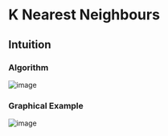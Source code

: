 # K Nearest Neighbours

## Intuition

### Algorithm
![image](https://user-images.githubusercontent.com/44740658/93711153-ac5aef80-fb69-11ea-81d0-023c79a0cdb2.png)

### Graphical Example
![image](https://user-images.githubusercontent.com/44740658/93711225-268b7400-fb6a-11ea-9a57-efcdd6d44fd5.png)

